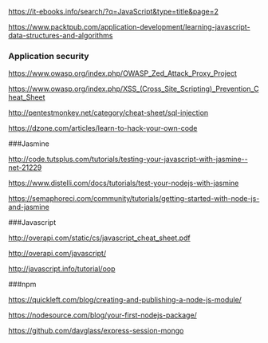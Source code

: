 
https://it-ebooks.info/search/?q=JavaScript&type=title&page=2

https://www.packtpub.com/application-development/learning-javascript-data-structures-and-algorithms

### Application security

https://www.owasp.org/index.php/OWASP_Zed_Attack_Proxy_Project

https://www.owasp.org/index.php/XSS_(Cross_Site_Scripting)_Prevention_Cheat_Sheet

http://pentestmonkey.net/category/cheat-sheet/sql-injection

https://dzone.com/articles/learn-to-hack-your-own-code

###Jasmine

http://code.tutsplus.com/tutorials/testing-your-javascript-with-jasmine--net-21229

https://www.distelli.com/docs/tutorials/test-your-nodejs-with-jasmine

https://semaphoreci.com/community/tutorials/getting-started-with-node-js-and-jasmine


###Javascript

http://overapi.com/static/cs/javascript_cheat_sheet.pdf

http://overapi.com/javascript/

http://javascript.info/tutorial/oop

###npm 

https://quickleft.com/blog/creating-and-publishing-a-node-js-module/

https://nodesource.com/blog/your-first-nodejs-package/

https://github.com/davglass/express-session-mongo
